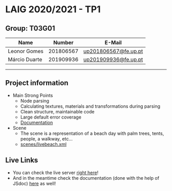 # LAIG 2020/2021 - TP1

## Group: T03G01

| Name             | Number    | E-Mail               |
| ---------------- | --------- | ------------------   |
| Leonor Gomes     | 201806567 | up201806567@fe.up.pt |
| Márcio Duarte    | 201909936 | up201909936@fe.up.pt |

----

## Project information

- Main Strong Points
  - Node parsing
  - Calculating textures, materials and transformations during parsing
  - Clean structure, maintainable code
  - Large default error coverage
  - [Documentation](https://web.fe.up.pt/~up201909936/laig/TP1/out/) 
- Scene
  - The scene is a representation of a beach day with palm trees, tents, people, a walkway, etc...
  - [scenes/livebeach.xml](scenes/livebeach.xml)

## Live Links

- You can check the live server [right here](https://web.fe.up.pt/~up201909936/laig/TP2/)!
- And in the meantime check the documentation (done with the help of JSdoc) [here](https://web.fe.up.pt/~up201909936/laig/TP2/out/) as well!
